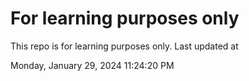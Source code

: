 # For learning purposes only
This repo is for learning purposes only.
Last updated at

Monday, January 29, 2024 11:24:20 PM

